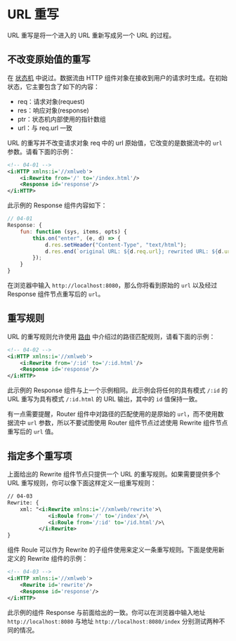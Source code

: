 # URL 重写

URL 重写是将一个进入的 URL 重新写成另一个 URL 的过程。

## 不改变原始值的重写

在 [状态机](/state-machine) 中说过。数据流由 HTTP 组件对象在接收到用户的请求时生成。在初始状态，它主要包含了如下的内容：

- req：请求对象(request)
- res：响应对象(response)
- ptr：状态机内部使用的指针数组
- url：与 req.url 一致

URL 的重写并不改变请求对象 req 中的 url 原始值，它改变的是数据流中的 `url` 参数。请看下面的示例：

```xml
<!-- 04-01 -->
<i:HTTP xmlns:i='//xmlweb'>
    <i:Rewrite from='/' to='/index.html'/>
    <Response id='response'/>
</i:HTTP>
```

此示例的 Response 组件内容如下：

```js
// 04-01
Response: {
    fun: function (sys, items, opts) {
        this.on("enter", (e, d) => {
            d.res.setHeader("Content-Type", "text/html");
            d.res.end(`original URL: ${d.req.url}; rewrited URL: ${d.url}` );
        });
    }
}
```

在浏览器中输入 `http://localhost:8080`，那么你将看到原始的 `url` 以及经过 Response 组件节点重写后的 `url`。

## 重写规则

URL 的重写规则允许使用 [路由](/router) 中介绍过的路径匹配规则，请看下面的示例：

```xml
<!-- 04-02 -->
<i:HTTP xmlns:i='//xmlweb'>
    <i:Rewrite from='/:id' to='/:id.html'/>
    <Response id='response'/>
</i:HTTP>
```

此示例的 Response 组件与上一个示例相同。此示例会将任何的具有模式 `/:id` 的 URL 重写为具有模式 `/:id.html` 的 URL 输出，其中的 `id` 值保持一致。

有一点需要提醒，Router 组件中对路径的匹配使用的是原始的 `url`，而不使用数据流中 `url` 参数，所以不要试图使用 Router 组件节点过滤使用 Rewrite 组件节点重写后的 `url` 值。

## 指定多个重写项

上面给出的 Rewrite 组件节点只提供一个 URL 的重写规则。如果需要提供多个 URL 重写规则，你可以像下面这样定义一组重写规则：

```xml
// 04-03
Rewrite: {
    xml: "<i:Rewrite xmlns:i='//xmlweb/rewrite'>\
             <i:Roule from='/' to='/index'/>\
             <i:Roule from='/:id' to='/id.html'/>\
          </i:Rewrite>
}
```

组件 Roule 可以作为 Rewrite 的子组件使用来定义一条重写规则。下面是使用新定义的 Rewrite 组件的示例：

```xml
<!-- 04-03 -->
<i:HTTP xmlns:i='//xmlweb'>
    <Rewrite id='rewrite'/>
    <Response id='response'/>
</i:HTTP>
```

此示例的组件 Response 与前面给出的一致。你可以在浏览器中输入地址 `http://localhost:8080` 与地址 `http://localhost:8080/index` 分别测试两种不同的情况。